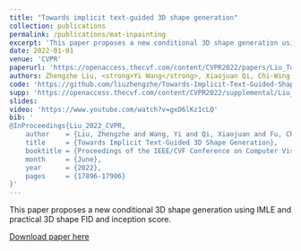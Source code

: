 ```yaml
---
title: "Towards implicit text-guided 3D shape generation"
collection: publications
permalink: /publications/mat-inpainting
excerpt: 'This paper proposes a new conditional 3D shape generation using IMLE and practical 3D shape FID and inception score.'
date: 2022-01-01
venue: 'CVPR'
paperurl: 'https://openaccess.thecvf.com/content/CVPR2022/papers/Liu_Towards_Implicit_Text-Guided_3D_Shape_Generation_CVPR_2022_paper.pdf'
authors: Zhengzhe Liu, <strong>Yi Wang</strong>, Xiaojuan Qi, Chi-Wing Fu
code: 'https://github.com/liuzhengzhe/Towards-Implicit-Text-Guided-Shape-Generation'
supp: 'https://openaccess.thecvf.com/content/CVPR2022/supplemental/Liu_Towards_Implicit_Text-Guided_CVPR_2022_supplemental.pdf'
slides:
video: 'https://www.youtube.com/watch?v=gxD6lKz1cLQ'
bib: '
@InProceedings{Liu_2022_CVPR,
    author    = {Liu, Zhengzhe and Wang, Yi and Qi, Xiaojuan and Fu, Chi-Wing},
    title     = {Towards Implicit Text-Guided 3D Shape Generation},
    booktitle = {Proceedings of the IEEE/CVF Conference on Computer Vision and Pattern Recognition (CVPR)},
    month     = {June},
    year      = {2022},
    pages     = {17896-17906}
}'
---
```

This paper proposes a new conditional 3D shape generation using IMLE and practical 3D shape FID and inception score.

[Download paper here](https://openaccess.thecvf.com/content/CVPR2022/papers/Liu_Towards_Implicit_Text-Guided_3D_Shape_Generation_CVPR_2022_paper.pdf)